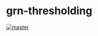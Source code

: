 # grn-thresholding

[![master](https://github.com/soelmicheletti/grn-thresholding/actions/workflows/python-app.yml/badge.svg?branch=master)](https://github.com/soelmicheletti/grn-thresholding/actions/workflows/python-app.yml)
